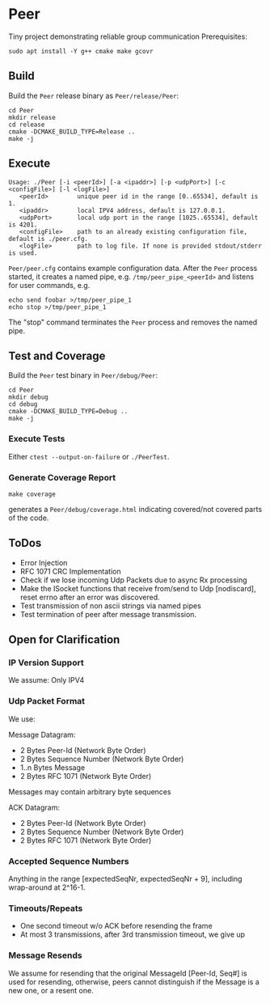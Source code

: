 # Peer
Tiny project demonstrating reliable group communication
Prerequisites:
```
sudo apt install -Y g++ cmake make gcovr
```
## Build

Build the `Peer` release binary as `Peer/release/Peer`:
```
cd Peer
mkdir release
cd release
cmake -DCMAKE_BUILD_TYPE=Release ..
make -j
```

## Execute 
```
Usage: ./Peer [-i <peerId>] [-a <ipaddr>] [-p <udpPort>] [-c <configFile>] [-l <logFile>]
   <peerId>        unique peer id in the range [0..65534], default is 1.
   <ipaddr>        local IPV4 address, default is 127.0.0.1.
   <udpPort>       local udp port in the range [1025..65534], default is 4201.
   <configFile>    path to an already existing configuration file, default is ./peer.cfg.
   <logFile>       path to log file. If none is provided stdout/stderr is used.
```
`Peer/peer.cfg` contains example configuration data.
After the `Peer` process started, it creates a named pipe, e.g. `/tmp/peer_pipe_<peerId>` and listens for user commands, e.g.
```
echo send foobar >/tmp/peer_pipe_1
echo stop >/tmp/peer_pipe_1
```
The "stop" command terminates the `Peer` process and removes the named pipe.

## Test and Coverage
Build the `Peer` test binary in `Peer/debug/Peer`:
```
cd Peer
mkdir debug
cd debug
cmake -DCMAKE_BUILD_TYPE=Debug ..
make -j
```

### Execute Tests
Either `ctest --output-on-failure` or `./PeerTest`.
### Generate Coverage Report
```
make coverage
```
generates a `Peer/debug/coverage.html` indicating covered/not covered parts of the code.

## ToDos

* Error Injection
* RFC 1071 CRC Implementation
* Check if we lose incoming Udp Packets due to async Rx processing
* Make the ISocket functions that receive from/send to Udp [nodiscard], reset errno after an error was discovered.
* Test transmission of non ascii strings via named pipes
* Test termination of peer after message transmission.

## Open for Clarification

### IP Version Support

We assume: Only IPV4

### Udp Packet Format

We use: 

Message Datagram:
* 2 Bytes Peer-Id (Network Byte Order)
* 2 Bytes Sequence Number (Network Byte Order)
* 1..n Bytes Message
* 2 Bytes RFC 1071 (Network Byte Order)

Messages may contain arbitrary byte sequences

ACK Datagram:
* 2 Bytes Peer-Id (Network Byte Order)
* 2 Bytes Sequence Number (Network Byte Order)
* 2 Bytes RFC 1071 (Network Byte Order)

### Accepted Sequence Numbers

Anything in the range [expectedSeqNr, expectedSeqNr + 9], including wrap-around at 2^16-1.

### Timeouts/Repeats

* One second timeout w/o ACK before resending the frame
* At most 3 transmissions, after 3rd transmission timeout, we give up

### Message Resends

We assume for resending that the original MessageId [Peer-Id, Seq#] is used for resending, otherwise, peers cannot distinguish if the Message is a new one, or a resent one.
